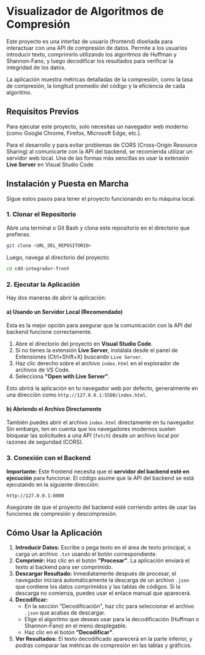 # Visualizador de Algoritmos de Compresión

Este proyecto es una interfaz de usuario (frontend) diseñada para interactuar con una API de compresión de datos. Permite a los usuarios introducir texto, comprimirlo utilizando los algoritmos de Huffman y Shannon-Fano, y luego decodificar los resultados para verificar la integridad de los datos.

La aplicación muestra métricas detalladas de la compresión, como la tasa de compresión, la longitud promedio del código y la eficiencia de cada algoritmo.

## Requisitos Previos

Para ejecutar este proyecto, solo necesitas un navegador web moderno (como Google Chrome, Firefox, Microsoft Edge, etc.).

Para el desarrollo y para evitar problemas de CORS (Cross-Origin Resource Sharing) al comunicarte con la API del backend, se recomienda utilizar un servidor web local. Una de las formas más sencillas es usar la extensión **Live Server** en Visual Studio Code.

## Instalación y Puesta en Marcha

Sigue estos pasos para tener el proyecto funcionando en tu máquina local.

### 1. Clonar el Repositorio

Abre una terminal o Git Bash y clona este repositorio en el directorio que prefieras.

```bash
git clone <URL_DEL_REPOSITORIO>
```

Luego, navega al directorio del proyecto:

```bash
cd cdd-integrador-front
```

### 2. Ejecutar la Aplicación

Hay dos maneras de abrir la aplicación:

#### a) Usando un Servidor Local (Recomendado)

Esta es la mejor opción para asegurar que la comunicación con la API del backend funcione correctamente.

1.  Abre el directorio del proyecto en **Visual Studio Code**.
2.  Si no tienes la extensión **Live Server**, instálala desde el panel de Extensiones (Ctrl+Shift+X) buscando `Live Server`.
3.  Haz clic derecho sobre el archivo `index.html` en el explorador de archivos de VS Code.
4.  Selecciona **"Open with Live Server"**.

Esto abrirá la aplicación en tu navegador web por defecto, generalmente en una dirección como `http://127.0.0.1:5500/index.html`.

#### b) Abriendo el Archivo Directamente

También puedes abrir el archivo `index.html` directamente en tu navegador. Sin embargo, ten en cuenta que los navegadores modernos suelen bloquear las solicitudes a una API (`fetch`) desde un archivo local por razones de seguridad (CORS).

### 3. Conexión con el Backend

**Importante:** Este frontend necesita que el **servidor del backend esté en ejecución** para funcionar. El código asume que la API del backend se está ejecutando en la siguiente dirección:

`http://127.0.0.1:8000`

Asegúrate de que el proyecto del backend esté corriendo antes de usar las funciones de compresión y descompresión.

## Cómo Usar la Aplicación

1.  **Introducir Datos:** Escribe o pega texto en el área de texto principal, o carga un archivo `.txt` usando el botón correspondiente.
2.  **Comprimir:** Haz clic en el botón **"Procesar"**. La aplicación enviará el texto al backend para ser comprimido.
3.  **Descargar Resultado:** Inmediatamente después de procesar, el navegador iniciará automáticamente la descarga de un archivo `.json` que contiene los datos comprimidos y las tablas de códigos. Si la descarga no comienza, puedes usar el enlace manual que aparecerá.
4.  **Decodificar:**
    *   En la sección "Decodificación", haz clic para seleccionar el archivo `.json` que acabas de descargar.
    *   Elige el algoritmo que deseas usar para la decodificación (Huffman o Shannon-Fano) en el menú desplegable.
    *   Haz clic en el botón **"Decodificar"**.
5.  **Ver Resultados:** El texto decodificado aparecerá en la parte inferior, y podrás comparar las métricas de compresión en las tablas y gráficos.